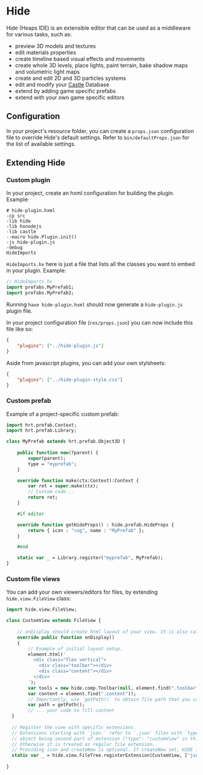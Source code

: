 # Hide

Hide (Heaps IDE) is an extensible editor that can be used as a middleware for various tasks, such as:
- preview 3D models and textures
- edit materials properties
- create timeline based visual effects and movements
- create whole 3D levels, place lights, paint terrain, bake shadow maps and volumetric light maps
- create and edit 2D and 3D particles systems
- edit and modify your [Castle](https://github.com/ncannasse/castle) Database
- extend by adding game specific prefabs
- extend with your own game specific editors


## Configuration

In your project's resource folder, you can create a `props.json` configuration file to override Hide's default settings. Refer to `bin/defaultProps.json` for the list of available settings. 


## Extending Hide

### Custom plugin

In your project, create an hxml configuration for building the plugin. Example:
```hxml
# hide-plugin.hxml
-cp src
-lib hide
-lib hxnodejs
-lib castle
--macro hide.Plugin.init()
-js hide-plugin.js
-debug
HideImports
```
`HideImports.hx` here is just a file that lists all the classes you want to embed in your plugin. Example:
```haxe
// HideImports.hx
import prefabs.MyPrefab1;
import prefabs.MyPrefab2;
```
Running `haxe hide-plugin.hxml` should now generate a `hide-plugin.js` plugin file.

In your project configuration file (`res/props.json`) you can now include this file like so:
```json
{
    "plugins": ["../hide-plugin.js"]
}
```
Aside from javascript plugins, you can add your own stylsheets:
```json
{
    "plugins": ["../hide-plugin-style.css"]
}
```

### Custom prefab

Example of a project-specific custom prefab:
```haxe
import hrt.prefab.Context;
import hrt.prefab.Library;

class MyPrefab extends hrt.prefab.Object3D {
    
    public function new(?parent) {
        super(parent);
        type = "myprefab";
    }

    override function make(ctx:Context):Context {
        var ret = super.make(ctx);
        // Custom code...
        return ret;
    }

    #if editor

    override function getHideProps() : hide.prefab.HideProps {
        return { icon : "cog", name : "MyPrefab" };
    }

    #end

    static var _ = Library.register("myprefab", MyPrefab);
}
```

### Custom file views
You can add your own viewers/editors for files, by extending `hide.view.FileView` class:

```haxe
import hide.view.FileView;

class CustomView extends FileView {
    
    // onDisplay should create html layout of your view. It is also called each when file is changed externally.
    override public function onDisplay()
    {
        // Example of initial layout setup.
        element.html('
          <div class="flex vertical">
            <div class="toolbar"></div>
            <div class="content"></div>
          </div>
        ');
        var tools = new hide.comp.Toolbar(null, element.find(".toolbar"));
        var content = element.find(".content"));
        // Importantly, use `getPath()` to obtain file path that you can use for filesystem access.
        var path = getPath();
        // ... your code to fill content
  }
  
  // Register the view with specific extensions.
  // Extensions starting with `json.` refer to `.json` files with `type` at root
  // object being second part of extension ("type": "customView" in this sample).
  // Otherwise it is treated as regular file extension.
  // Providing icon and createNew is optional. If createNew set, HIDE file tree will have a context menu item to create new file that FileView represents.
  static var _ = hide.view.FileTree.registerExtension(CustomView, ["json.customView", "customview"], { icon: "snowflake-o", createNew: "Dialog Context" });
  
}
```